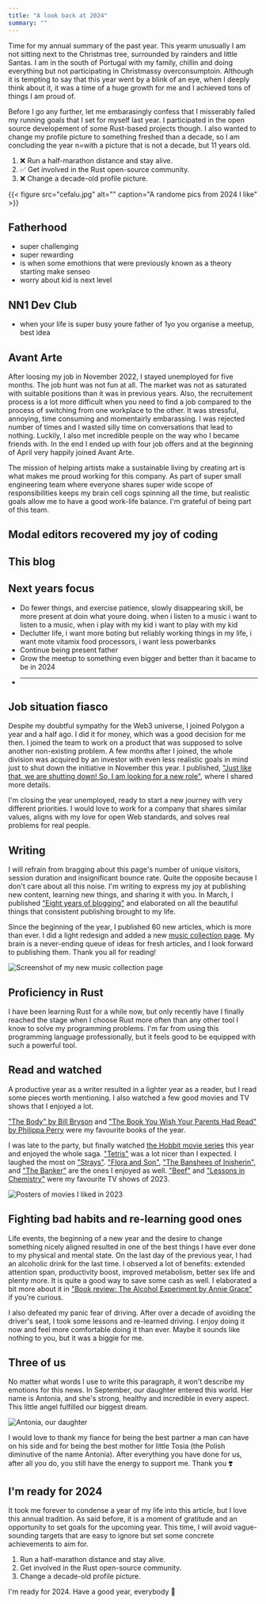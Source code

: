 ```yaml
---
title: "A look back at 2024"
summary: ""
---
```


Time for my annual summary of the past year. This yearm unusually I am not sitting next to the Christmas tree, surrounded by rainders and little Santas. I am in the south of Portugal with my family, chillin and doing everything but not participating in Christmassy overconsumptoin. Although it is tempting to say that this year went by a blink of an eye, when I deeply think about it, it was a time of a huge growth for me and I achieved tons of things I am proud of.

Before I go any further, let me embarasingly confess that I misserably failed my running goals that I set for myself last year. I participated in the open source developement of some Rust-based projects though. I also wanted to change my profile picture to something freshed than a decade, so I am concluding the year n=with a picture that is not a decade, but 11 years old.

1. ❌ Run a half-marathon distance and stay alive.
1. ✅ Get involved in the Rust open-source community.
1. ❌ Change a decade-old profile picture.

{{< figure src="cefalu.jpg" alt="" caption="A randome pics from 2024 I like" >}}

## Fatherhood

- super challenging
- super rewarding
- is when some emothions that were previously known as a theory starting make senseo
- worry about kid is next level

## NN1 Dev Club

- when your life is super busy youre father of 1yo you organise a meetup, best idea

## Avant Arte

After loosing my job in November 2022, I stayed unemployed for five months. The job hunt was not fun at all. The market was not as saturated with suitable positions than it was in previous years. Also, the recruitement process is a lot more difficult when you need to find a job compared to the process of switching from one workplace to the other. It was stressful, annoying, time consuming and momentairly embarassing. I was rejected number of times and I wasted silly time on conversations that lead to nothing. Luckily, I also met incredible people on the way who I became friends with. In the end I ended up with four job offers and at the beginning of April very happily joined Avant Arte.

The mission of helping artists make a sustainable living by creating art is what makes me proud working for this company. As part of super small engineering team where everyone shares super wide scope of responsibilities keeps my brain cell cogs spinning all the time, but realistic goals allow me to have a good work-life balance. I'm grateful of being part of this team.

## Modal editors recovered my joy of coding

## This blog

## Next years focus

- Do fewer things, and exercise patience, slowly disappearing skill, be more present at doin what youre doing. when i listen to a music i want to listen to a music, when i play with my kid i want to play with my kid
- Declutter life, i want more boting but reliably working things in my life, i want mote vitamix food processors, i want less powerbanks
- Continue being present father
- Grow the meetup to something even bigger and better than it bacame to be in 2024
- ***

## Job situation fiasco

Despite my doubtful sympathy for the Web3 universe, I joined Polygon a year and a half ago. I did it for money, which was a good decision for me then. I joined the team to work on a product that was supposed to solve another non-existing problem. A few months after I joined, the whole division was acquired by an investor with even less realistic goals in mind just to shut down the initiative in November this year. I published, ["Just like that, we are shutting down! So, I am looking for a new role"](/just-like-that-we-are-shutting-down-so-i-am-looking-for-a-new-role/), where I shared more details.

I'm closing the year unemployed, ready to start a new journey with very different priorities. I would love to work for a company that shares similar values, aligns with my love for open Web standards, and solves real problems for real people.

## Writing

I will refrain from bragging about this page's number of unique visitors, session duration and insignificant bounce rate. Quite the opposite because I don't care about all this noise. I'm writing to express my joy at publishing new content, learning new things, and sharing it with you. In March, I published ["Eight years of blogging"](/eight-years-of-blogging/) and elaborated on all the beautiful things that consistent publishing brought to my life.

Since the beginning of the year, I published 60 new articles, which is more than ever. I did a light redesign and added a new [music collection page](/music). My brain is a never-ending queue of ideas for fresh articles, and I look forward to publishing them. Thank you all for reading!

![Screenshot of my new music collection page](music-page.jpg)

## Proficiency in Rust

I have been learning Rust for a while now, but only recently have I finally reached the stage when I choose Rust more often than any other tool I know to solve my programming problems. I'm far from using this programming language professionally, but it feels good to be equipped with such a powerful tool.

## Read and watched

A productive year as a writer resulted in a lighter year as a reader, but I read some pieces worth mentioning. I also watched a few good movies and TV shows that I enjoyed a lot.

["The Body" by Bill Bryson](/book-review-the-body-by-bill-bryson/) and ["The Book You Wish Your Parents Had Read" by Philippa Perry](/book-review-the-book-you-wish-your-parents-had-read-by-philippa-perry/) were my favourite books of the year.

I was late to the party, but finally watched [the Hobbit movie series](<https://en.wikipedia.org/wiki/The_Hobbit_(film_series)>) this year and enjoyed the whole saga. ["Tetris"](https://www.imdb.com/title/tt12758060/) was a lot nicer than I expected. I laughed the most on ["Strays"](https://www.imdb.com/title/tt15153532/). ["Flora and Son"](https://www.imdb.com/title/tt25471950/), ["The Banshees of Inisherin"](https://www.imdb.com/title/tt11813216/), and ["The Banker"](https://www.imdb.com/title/tt6285944/) are the ones I enjoyed as well. ["Beef"](https://www.imdb.com/title/tt14403178/) and ["Lessons in Chemistry"](https://www.imdb.com/title/tt13911628/) were my favourite TV shows of 2023.

![Posters of movies I liked in 2023](movies.jpg)

## Fighting bad habits and re-learning good ones

Life events, the beginning of a new year and the desire to change something nicely aligned resulted in one of the best things I have ever done to my physical and mental state. On the last day of the previous year, I had an alcoholic drink for the last time. I observed a lot of benefits: extended attention span, productivity boost, improved metabolism, better sex life and plenty more. It is quite a good way to save some cash as well. I elaborated a bit more about it in ["Book review: The Alcohol Experiment by Annie Grace"](https://pawelgrzybek.com/book-review-the-alcohol-experiment-by-annie-grace/) if you're curious.

I also defeated my panic fear of driving. After over a decade of avoiding the driver's seat, I took some lessons and re-learned driving. I enjoy doing it now and feel more comfortable doing it than ever. Maybe it sounds like nothing to you, but it was a biggie for me.

## Three of us

No matter what words I use to write this paragraph, it won't describe my emotions for this news. In September, our daughter entered this world. Her name is Antonia, and she's strong, healthy and incredible in every aspect. This little angel fulfilled our biggest dream.

![Antonia, our daughter](tosia.jpg)

I would love to thank my fiance for being the best partner a man can have on his side and for being the best mother for little Tosia (the Polish diminutive of the name Antonia). After everything you have done for us, after all you do, you still have the energy to support me. Thank you ❣️

## I'm ready for 2024

It took me forever to condense a year of my life into this article, but I love this annual tradition. As said before, it is a moment of gratitude and an opportunity to set goals for the upcoming year. This time, I will avoid vague-sounding targets that are easy to ignore but set some concrete achievements to aim for.

1. Run a half-marathon distance and stay alive.
2. Get involved in the Rust open-source community.
3. Change a decade-old profile picture.

I'm ready for 2024. Have a good year, everybody 🎉
